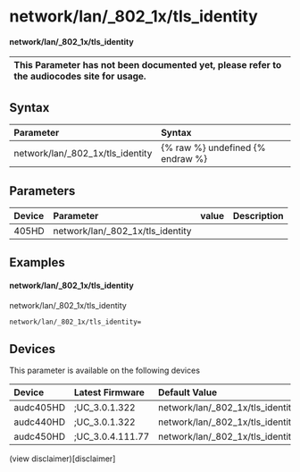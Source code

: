﻿---
description: network/lan/_802_1x/tls_identity
search: false
---

# network/lan/_802_1x/tls_identity

#### network/lan/_802_1x/tls_identity


| This Parameter has not been documented yet, please refer to the audiocodes site for usage.  |
| :--- |

## Syntax
| Parameter | Syntax |
| :--- | :--- |
|network/lan/_802_1x/tls_identity | {% raw %} undefined {% endraw %} |

## Parameters
|Device|Parameter|value|Description|
|:---|:---|:---|:---|
| 405HD | network/lan/_802_1x/tls_identity |  |  |

## Examples
#### network/lan/_802_1x/tls_identity

network/lan/_802_1x/tls_identity

```
network/lan/_802_1x/tls_identity=
```

## Devices
This parameter is available on the following devices

| Device | Latest Firmware | Default Value |
|:---|:---|:---|
| audc405HD | ;UC_3.0.1.322 | network/lan/_802_1x/tls_identity= 
| audc440HD | ;UC_3.0.1.322 | network/lan/_802_1x/tls_identity= 
| audc450HD | ;UC_3.0.4.111.77 | network/lan/_802_1x/tls_identity= 

(view disclaimer)[disclaimer]
